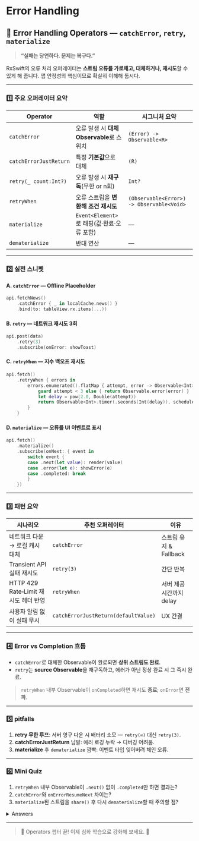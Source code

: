 # Error Handling

## 🚨 Error Handling Operators — `catchError`, `retry`, `materialize`

> **“실패는 당연하다. 문제는 복구다.”**

RxSwift의 오류 처리 오퍼레이터는 **스트림 오류를 가로채고, 대체하거나, 재시도**할 수 있게 해 줍니다. 앱 안정성의 핵심이므로 확실히 이해해 둡시다.

***

### 1️⃣ 주요 오퍼레이터 요약

| Operator               | 역할                               | 시그니처 요약                                   |
| ---------------------- | -------------------------------- | ----------------------------------------- |
| `catchError`           | 오류 발생 시 **대체 Observable**로 스위치   | `(Error) -> Observable<R>`                |
| `catchErrorJustReturn` | 특정 **기본값**으로 대체                  | `(R)`                                     |
| `retry(_ count:Int?)`  | 오류 발생 시 **재구독**(무한 or n회)        | `Int?`                                    |
| `retryWhen`            | 오류 스트림을 **변환해 조건 재시도**           | `(Observable<Error>) -> Observable<Void>` |
| `materialize`          | `Event<Element>`로 래핑(값·완료·오류 포함) | —                                         |
| `dematerialize`        | 반대 연산                            | —                                         |

***

### 2️⃣ 실전 스니펫

#### A. `catchError` — Offline Placeholder

```swift
api.fetchNews()
    .catchError { _ in localCache.news() }
    .bind(to: tableView.rx.items(...))
```

#### B. `retry` — 네트워크 재시도 3회

```swift
api.post(data)
    .retry(3)
    .subscribe(onError: showToast)
```

#### C. `retryWhen` — 지수 백오프 재시도

```swift
api.fetch()
    .retryWhen { errors in
        errors.enumerated().flatMap { attempt, error -> Observable<Int> in
            guard attempt < 3 else { return Observable.error(error) }
            let delay = pow(2.0, Double(attempt))
            return Observable<Int>.timer(.seconds(Int(delay)), scheduler: MainScheduler.instance)
        }
    }
```

#### D. `materialize` — 오류를 UI 이벤트로 표시

```swift
api.fetch()
    .materialize()
    .subscribe(onNext: { event in
        switch event {
        case .next(let value): render(value)
        case .error(let e): showError(e)
        case .completed: break
        }
    })
```

***

### 3️⃣ 패턴 요약

| 시나리오                          | 추천 오퍼레이터                             | 이유                |
| ----------------------------- | ------------------------------------ | ----------------- |
| 네트워크 다운 → 로컬 캐시 대체            | `catchError`                         | 스트림 유지 & Fallback |
| Transient API 실패 재시도          | `retry(3)`                           | 간단 반복             |
| HTTP 429 Rate‑Limit 재시도 헤더 반영 | `retryWhen`                          | 서버 제공 시간까지 delay  |
| 사용자 알림 없이 실패 무시               | `catchErrorJustReturn(defaultValue)` | UX 간결             |

***

### 4️⃣ Error vs Completion 흐름

* `catchError`로 대체한 Observable이 완료되면 **상위 스트림도 완료**.
* `retry`는 **source Observable**을 재구독하고, 에러가 아닌 정상 완료 시 그 즉시 완료.

> `retryWhen` 내부 Observable이 `onCompleted`하면 재시도 **종료**; `onError`면 **전파**.

***

### 5️⃣ pitfalls

1. **retry 무한 루프**: 서버 영구 다운 시 배터리 소모 — `retry(∞)` 대신 `retry(3)`.
2. **catchErrorJustReturn** 남발: 에러 로깅 누락 → 디버깅 어려움.
3. **materialize** 후 `dematerialize` 깜빡: 이벤트 타입 잊어버려 체인 오류.

***

### 6️⃣ Mini Quiz

1. `retryWhen` 내부 Observable이 `.next()` 없이 `.completed`만 하면 결과는?
2. `catchError`와 `onErrorResumeNext` 차이는?
3. `materialize`된 스트림을 `share()` 후 다시 `dematerialize`할 때 주의할 점?

<details>

<summary>Answers</summary>

1. 재시도 **중단**하고 source 스트림을 **completed**로 종료한다.
2. `onErrorResumeNext`는 **오류 타입 무시**하고 마지막 Observable을 **무조건 연결**(Error→Next), `catchError`는 **조건부** 처리 후 에러를 전파하거나 대체.
3. share 이후 동일 Event 객체를 여러 Subscriber가 사용 — **thread‑safety** 문제 없지만, 다시 `dematerialize` 시 반드시 원본 Event 타입 유지.

</details>

***

> 🎉 Operators 챕터 끝! 이제 심화 학습으로 강화해 보세요. 🚀
